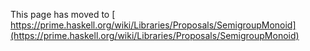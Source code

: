 
This page has moved to 
[
https://prime.haskell.org/wiki/Libraries/Proposals/SemigroupMonoid](https://prime.haskell.org/wiki/Libraries/Proposals/SemigroupMonoid)



